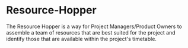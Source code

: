 # Resource-Hopper
The Resource Hopper is a way for Project Managers/Product Owners to assemble a team of resources that are best suited for the project and identify those that are available within the project's timetable.

